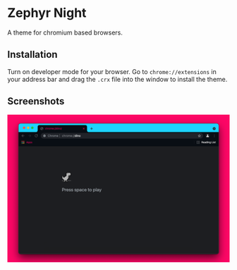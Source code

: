 # Zephyr Night
A theme for chromium based browsers. 

## Installation
Turn on developer mode for your browser. Go to `chrome://extensions` in your address bar and drag the `.crx` file into the window to install the theme.

## Screenshots
![Screenshot 1](screenshots/screenshot1.png)

